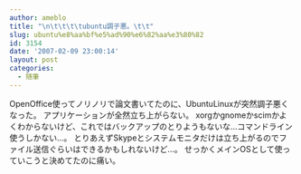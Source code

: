 ```yaml
---
author: ameblo
title: "\n\t\t\t\tubuntu調子悪。\t\t"
slug: ubuntu%e8%aa%bf%e5%ad%90%e6%82%aa%e3%80%82
id: 3154
date: '2007-02-09 23:00:14'
layout: post
categories:
  - 随筆
---
```


OpenOffice使ってノリノリで論文書いてたのに、UbuntuLinuxが突然調子悪くなった。 アプリケーションが全然立ち上がらない。 xorgかgnomeかscimかよくわからないけど、これではバックアップのとりようもないな…コマンドライン使うしかない…。 とりあえずSkypeとシステムモニタだけは立ち上がるのでファイル送信ぐらいはできるかもしれないけど…。 せっかくメインOSとして使っていこうと決めてたのに痛い。